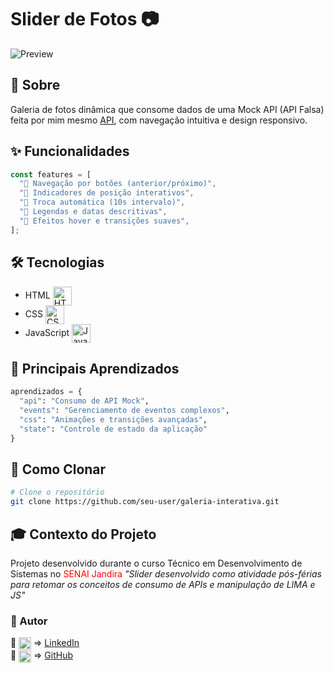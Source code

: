 # Slider de Fotos 📷

![Preview](./img/preview.png)

## 📝 Sobre
Galeria de fotos dinâmica que consome dados de uma Mock API (API Falsa) feita por mim mesmo [API](https://github.com/Bielxs633/API-Fotos), com navegação intuitiva e design responsivo.

## ✨ Funcionalidades
```javascript
const features = [
  "🎯 Navegação por botões (anterior/próximo)",
  "🔘 Indicadores de posição interativos",
  "🔄 Troca automática (10s intervalo)",
  "📝 Legendas e datas descritivas",
  "💫 Efeitos hover e transições suaves",
];
```

## 🛠 Tecnologias
- HTML <img src="https://img.icons8.com/color/48/000000/html-5.png" width="30" title="HTML5" td align="center"/> <br>
- CSS <img src="https://img.icons8.com/color/48/000000/css3.png" width="30" title="CSS3" td align="center"/> <br>
- JavaScript <img src="https://img.icons8.com/color/48/000000/javascript.png" width="30" title="JavaScript" td align="center">

## 🧠 Principais Aprendizados
```python
aprendizados = {
  "api": "Consumo de API Mock",
  "events": "Gerenciamento de eventos complexos",
  "css": "Animações e transições avançadas",
  "state": "Controle de estado da aplicação"
}
```

## 🚀 Como Clonar
```bash
# Clone o repositório
git clone https://github.com/seu-user/galeria-interativa.git
```

## 🎓 Contexto do Projeto
Projeto desenvolvido durante o curso Técnico em Desenvolvimento de Sistemas no <a href="https://sp.senai.br/unidade/jandira/" style="color: red; text-decoration: none;">SENAI Jandira</a>
*"Slider desenvolvido como atividade pós-férias para retomar os conceitos de consumo de APIs e manipulação de LIMA e JS"*

### 🏀 Autor
🔗 <img src="https://img.icons8.com/color/48/000000/linkedin.png" width="20" td align="center"/> ⇒
    [LinkedIn](https://www.linkedin.com/in/gabriel-soares-3098782b0/)<br>
🔗 <img src="https://img.icons8.com/fluent/48/000000/github.png" width="20" td align="center"/> ⇒
    [GitHub](https://github.com/Bielxs633)

#
<!-- <table> <tr> <td align="center"> <a href="https://github.com/Bielxs633"> <img src="https://avatars.githubusercontent.com/u/SEU_USER_ID?v=4" width="100px;" alt="Foto do Autor"/> <br/> <sub><b>Gabriel Soares</b></sub> </a> </td> </tr> </table><p align="left"> <a href="https://www.linkedin.com/in/gabriel-soares-3098782b0/" target="_blank"> <img src="https://img.icons8.com/color/48/000000/linkedin.png" width="30"/> </a> <a href="https://github.com/Bielxs633" target="_blank"> <img src="https://img.icons8.com/fluent/48/000000/github.png" width="30"/> </a> </p>  -->

<!-- <div align="center"> <img src="https://www.sp.senai.br/assets/img/senai-logo.png" width="150" alt="SENAI"> <p>Projeto desenvolvido como atividade pós-férias no curso Técnico em Desenvolvimento de Sistemas</p> <a href="https://sp.senai.br/unidade/jandira/" style="color: #E74C3C; font-weight: bold; text-decoration: none;">SENAI Jandira</a> </div> -->

<!-- <table> <tr> <td align="center"> <a href="https://github.com/Bielxs633"> <img src="https://avatars.githubusercontent.com/u/SEU_USER_ID?v=4" width="100px;" alt="Gabriel Soares"/> <br /> <sub><b>Gabriel Soares</b></sub> </a> </td> </tr> </table><p align="left"> <a href="https://www.linkedin.com/in/gabriel-soares-3098782b0/"> <img src="https://img.icons8.com/color/48/000000/linkedin.png" width="30"/> </a> <a href="https://github.com/Bielxs633"> <img src="https://img.icons8.com/fluent/48/000000/github.png" width="30"/> </a> </p> -->